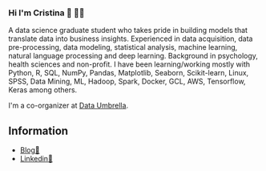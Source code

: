### Hi I'm Cristina 👋 :woman_technologist:

A data science graduate student who takes pride in building models that translate data into business insights. Experienced in data acquisition, data pre-processing, data modeling, statistical analysis, machine learning, natural language processing and deep learning. Background in psychology, health sciences and non-profit. I have been learning/working mostly with Python, R, SQL, NumPy, Pandas, Matplotlib, Seaborn, Scikit-learn, Linux, SPSS, Data Mining, ML, Hadoop, Spark, Docker, GCL, AWS, Tensorflow, Keras among others.

I'm a co-organizer at [Data Umbrella](https://www.dataumbrella.org/).

## Information
 
- [Blog🧾](https://medium.com/@cristinamulaslopez)   
- [Linkedin:briefcase:](http://www.linkedin.com/in/cristina-mulas-00321a167)
<!--
**Cristinamulas/Cristinamulas** is a ✨ _special_ ✨ repository because its `README.md` (this file) appears on your GitHub profile.

Here are some ideas to get you started:

- 🔭 I’m currently working on ...
- 🌱 I’m currently learning ...
- 👯 I’m looking to collaborate on ...
- 🤔 I’m looking for help with ...
- 💬 Ask me about ...
- 📫 How to reach me: cristinamulaslopez@ gmail.com
- 📫 cristinamulaslopez@gmail.com

- 😄 Pronouns: ...
- ⚡ Fun fact: ...
-->
